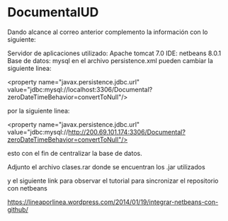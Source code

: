 # DocumentalUD
Dando alcance al correo anterior complemento la información con lo siguiente:

Servidor de aplicaciones utilizado: Apache tomcat 7.0
IDE: netbeans 8.0.1
Base de datos: mysql
en el archivo persistence.xml pueden cambiar la siguiente linea:

\<property name="javax.persistence.jdbc.url" value="jdbc:mysql://localhost:3306/Documental?zeroDateTimeBehavior=convertToNull"/>

por la siguiente linea:

\<property name="javax.persistence.jdbc.url" value="jdbc:mysql://http://200.69.101.174:3306/Documental?zeroDateTimeBehavior=convertToNull"/>

esto con el fin de centralizar la base de datos.

Adjunto el archivo clases.rar donde se encuentran los .jar utilizados

y el siguiente link para observar el tutorial para sincronizar el repositorio con netbeans

https://lineaporlinea.wordpress.com/2014/01/19/integrar-netbeans-con-github/
